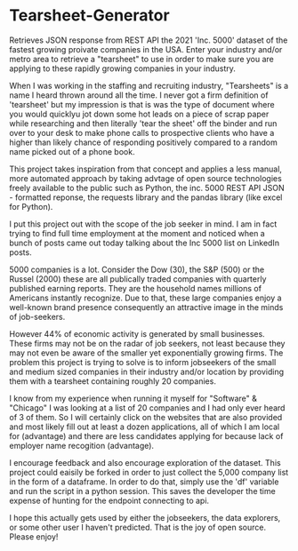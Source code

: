 # Tearsheet-Generator
Retrieves JSON response from REST API the 2021 'Inc. 5000' dataset of the fastest growing proivate companies in the USA. Enter your industry and/or metro area to retrieve a "tearsheet" to use in order to make sure you are applying to these rapidly growing companies in your industry.

When I was working in the staffing and recruiting industry, "Tearsheets" is a name I heard thrown around all the time. I never got a firm definition of 'tearsheet' but my impression is that is was the type of document where you would quicklyu jot down some hot leads on a piece of scrap paper while researching and then literally 'tear the sheet' off the binder and run over to your desk to make phone calls to prospective clients who have a higher than likely chance of responding positively compared to a random name picked out of a phone book.

This project takes inspiration from that concept and applies a less manual, more automated approach by taking advtage of open source technologies freely available to the public such as Python, the inc. 5000 REST API JSON - formatted reponse, the requests library and the pandas library (like excel for Python).

I put this project out with the scope of the job seeker in mind. I am in fact trying to find full time employment at the moment and noticed when a bunch of posts came out today talking about the Inc 5000 list on LinkedIn posts.

5000 companies is a lot. Consider the Dow (30), the S&P (500) or the Russel (2000) these are all publically traded companies with quarterly published earning reports. They are the household names millions of Americans instantly recognize. Due to that, these large companies enjoy a well-known brand presence consequently an attractive image in the minds of job-seekers.

However 44% of economic activity is generated by small businesses. These firms may not be on the radar of job seekers, not least because they may not even be aware of the smaller yet exponentially growing firms. The problem this project is trying to solve is to inform jobseekers of the small and medium sized companies in their industry and/or location by providing them with a tearsheet containing roughly 20 companies.

I know from my experience when running it myself for "Software" & "Chicago" I was looking at a list of 20 companies and I had only ever heard of 3 of them. So I will certainly click on the websites that are also provided and most likely fill out at least a dozen applications, all of which I am local for (advantage) and there are less candidates applying for because lack of employer name recogition (advantage). 

I encourage feedback and also encourage exploration of the dataset. This project could eaisily be forked in order to just collect the 5,000 company list in the form of a dataframe. In order to do that, simply use the 'df' variable and run the script in a python session. This saves the developer the time expense of hunting for the endpoint connecting to api.

I hope this actually gets used by either the jobseekers, the data explorers, or some other user I haven't predicted. That is the joy of open source. Please enjoy!
